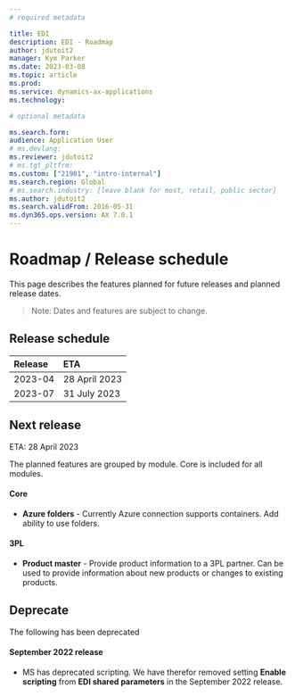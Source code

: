 ```yaml
---
# required metadata

title: EDI
description: EDI - Roadmap
author: jdutoit2
manager: Kym Parker
ms.date: 2023-03-08
ms.topic: article
ms.prod: 
ms.service: dynamics-ax-applications
ms.technology: 

# optional metadata

ms.search.form:  
audience: Application User
# ms.devlang: 
ms.reviewer: jdutoit2
# ms.tgt_pltfrm: 
ms.custom: ["21901", "intro-internal"]
ms.search.region: Global
# ms.search.industry: [leave blank for most, retail, public sector]
ms.author: jdutoit2
ms.search.validFrom: 2016-05-31
ms.dyn365.ops.version: AX 7.0.1
---
```


# 	Roadmap / Release schedule

This page describes the features planned for future releases and planned release dates.

> Note: Dates and features are subject to change.


## Release schedule

Release			| ETA
:--			|:--
2023-04			| 28 April 2023
2023-07			| 31 July 2023


## Next release
ETA: 28 April 2023

The planned features are grouped by module. Core is included for all modules.

#### Core
- **Azure folders** - Currently Azure connection supports containers. Add ability to use folders.

#### 3PL
- **Product master** - Provide product information to a 3PL partner. Can be used to provide information about new products or changes to existing products.



## Deprecate
The following has been deprecated

#### September 2022 release
- MS has deprecated scripting. We have therefor removed setting **Enable scripting** from **EDI shared parameters** in the September 2022 release.
